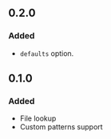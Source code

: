 ## 0.2.0

### Added

* ```defaults``` option.

## 0.1.0

### Added

* File lookup
* Custom patterns support
